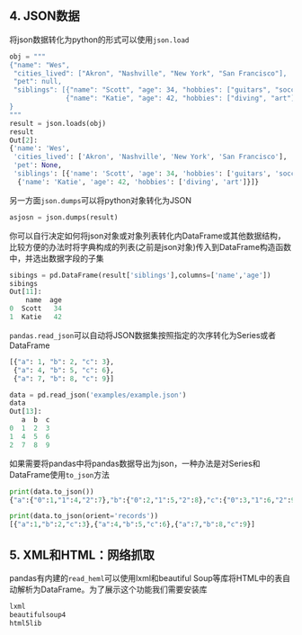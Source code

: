 ## 4. JSON数据

将json数据转化为python的形式可以使用`json.load`

```python
obj = """
{"name": "Wes",
 "cities_lived": ["Akron", "Nashville", "New York", "San Francisco"],
 "pet": null,
 "siblings": [{"name": "Scott", "age": 34, "hobbies": ["guitars", "soccer"]},
              {"name": "Katie", "age": 42, "hobbies": ["diving", "art"]}]
}
"""
result = json.loads(obj)
result
Out[2]: 
{'name': 'Wes',
 'cities_lived': ['Akron', 'Nashville', 'New York', 'San Francisco'],
 'pet': None,
 'siblings': [{'name': 'Scott', 'age': 34, 'hobbies': ['guitars', 'soccer']},
  {'name': 'Katie', 'age': 42, 'hobbies': ['diving', 'art']}]}

```

另一方面`json.dumps`可以将python对象转化为JSON

```python
asjosn = json.dumps(result)
```

你可以自行决定如何将json对象或对象列表转化内DataFrame或其他数据结构，比较方便的办法时将字典构成的列表(之前是json对象)传入到DataFrame构造函数中，并选出数据字段的子集

```python
sibings = pd.DataFrame(result['siblings'],columns=['name','age'])
sibings
Out[11]: 
    name  age
0  Scott   34
1  Katie   42
```

`pandas.read_json`可以自动将JSON数据集按照指定的次序转化为Series或者DataFrame

```python
[{"a": 1, "b": 2, "c": 3},
 {"a": 4, "b": 5, "c": 6},
 {"a": 7, "b": 8, "c": 9}]

data = pd.read_json('examples/example.json')
data
Out[13]: 
   a  b  c
0  1  2  3
1  4  5  6
2  7  8  9


```

如果需要将pandas中将pandas数据导出为json，一种办法是对Series和DataFrame使用`to_json`方法

```python
print(data.to_json())
{"a":{"0":1,"1":4,"2":7},"b":{"0":2,"1":5,"2":8},"c":{"0":3,"1":6,"2":9}}

print(data.to_json(orient='records'))
[{"a":1,"b":2,"c":3},{"a":4,"b":5,"c":6},{"a":7,"b":8,"c":9}]
```

## 5. XML和HTML：网络抓取

pandas有内建的`read_heml`可以使用lxml和beautiful Soup等库将HTML中的表自动解析为DataFrame。为了展示这个功能我们需要安装库

```python
lxml
beautifulsoup4
html5lib
```

